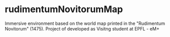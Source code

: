 # rudimentumNovitorumMap
Immersive environment based on the world map printed in the "Rudimentum Novitorum" (1475). Project of developed as Visitng student at EPFL - eM+
